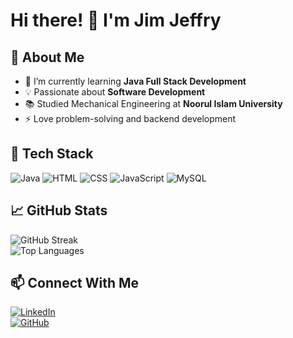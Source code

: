 # Hi there! 👋 I'm Jim Jeffry  

## 🚀 About Me  
- 🔭 I’m currently learning **Java Full Stack Development**  
- 💡 Passionate about **Software Development**  
- 📚 Studied Mechanical Engineering at **Noorul Islam University**  
- ⚡ Love problem-solving and backend development  

## 🔨 Tech Stack  
![Java](https://img.shields.io/badge/Java-ED8B00?style=for-the-badge&logo=java&logoColor=white)
![HTML](https://img.shields.io/badge/HTML-E34F26?style=for-the-badge&logo=html5&logoColor=white)
![CSS](https://img.shields.io/badge/CSS-1572B6?style=for-the-badge&logo=css3&logoColor=white)
![JavaScript](https://img.shields.io/badge/JavaScript-F7DF1E?style=for-the-badge&logo=javascript&logoColor=black)
![MySQL](https://img.shields.io/badge/MySQL-4479A1?style=for-the-badge&logo=mysql&logoColor=white)

## 📈 GitHub Stats  
![GitHub Streak](https://github-readme-streak-stats.herokuapp.com/?user=Jim-Jeffry&theme=dark&hide_border=true)  
![Top Languages](https://github-readme-stats.vercel.app/api/top-langs/?username=Jim-Jeffry&layout=compact&theme=dark)  

## 📫 Connect With Me  
[![LinkedIn](https://img.shields.io/badge/LinkedIn-0077B5?style=for-the-badge&logo=linkedin&logoColor=white)](https://linkedin.com/in/your-profile)  
[![GitHub](https://img.shields.io/badge/GitHub-100000?style=for-the-badge&logo=github&logoColor=white)](https://github.com/Jim-Jeffry)  
